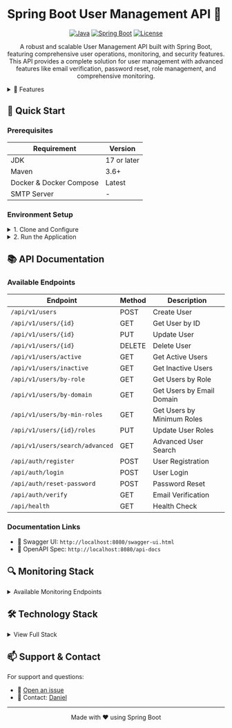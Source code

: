 # Spring Boot User Management API 🚀

<div align="center">

[![Java](https://img.shields.io/badge/Java-17-orange.svg)](https://openjdk.java.net/projects/jdk/17/)
[![Spring Boot](https://img.shields.io/badge/Spring%20Boot-3.2.0-brightgreen.svg)](https://spring.io/projects/spring-boot)
[![License](https://img.shields.io/badge/License-Custom-blue.svg)](LICENSE)

</div>

<p align="center">
A robust and scalable User Management API built with Spring Boot, featuring comprehensive user operations, monitoring, and security features. This API provides a complete solution for user management with advanced features like email verification, password reset, role management, and comprehensive monitoring.
</p>

<details>
<summary>🌟 Features</summary>

### User Management
- ✅ CRUD operations for users
- 📧 Email verification system
- 🔑 Password reset functionality
- 🔍 Search and filter capabilities
- 👥 Advanced role-based user management
  - Role assignment and removal
  - Multi-role support
  - Role-based filtering
- 📄 Pagination and sorting support

### Security & Performance
- 🔒 BCrypt password encryption
- ⚡ Rate limiting for critical endpoints
- 🔄 Circuit breaker pattern implementation
- 🚀 Async operations support
- 💾 Caching mechanism
- ✉️ Email verification workflow

### Monitoring & Observability
- 📊 Prometheus metrics integration
- 📈 Custom Grafana dashboards
- 🔍 Spring Boot Actuator endpoints
- 📝 Comprehensive logging system
- ❤️ Health check endpoints
- 📉 Performance metrics tracking

### Documentation
- 📚 OpenAPI 3.0/Swagger integration
- 🔢 API versioning
- 📖 Detailed endpoint documentation
- 💡 Response examples
- ⚠️ Error handling documentation

</details>

## 🚀 Quick Start

### Prerequisites
| Requirement | Version |
|------------|---------|
| JDK | 17 or later |
| Maven | 3.6+ |
| Docker & Docker Compose | Latest |
| SMTP Server | - |

### Environment Setup

<details>
<summary>1. Clone and Configure</summary>

   ```bash
   git clone https://github.com/xgaming6285/JavaAPIs.git
   cd demo
   ```

   Create `application-local.properties` inside "demo\src\main\resources\" with your email configuration:
   ```properties
   spring.mail.host=smtp.gmail.com
   spring.mail.port=587
   spring.mail.username=your-email@gmail.com
   spring.mail.password=your-app-password
   spring.mail.properties.mail.smtp.auth=true
   spring.mail.properties.mail.smtp.starttls.enable=true
   ```
</details>

<details>
<summary>2. Run the Application</summary>

#### Local Development

```bash
./mvn clean install
cd demo
mvn spring-boot:run
```
Application starts at `http://localhost:8080`

#### Docker Environment

Development with hot reload
```bash
docker-compose up --build
```

Monitoring stack (Prometheus & Grafana)
```bash
docker-compose -f docker-compose-monitoring.yml up --build
```
</details>

## 📚 API Documentation

### Available Endpoints
| Endpoint | Method | Description |
|----------|--------|-------------|
| `/api/v1/users` | POST | Create User |
| `/api/v1/users/{id}` | GET | Get User by ID |
| `/api/v1/users/{id}` | PUT | Update User |
| `/api/v1/users/{id}` | DELETE | Delete User |
| `/api/v1/users/active` | GET | Get Active Users |
| `/api/v1/users/inactive` | GET | Get Inactive Users |
| `/api/v1/users/by-role` | GET | Get Users by Role |
| `/api/v1/users/by-domain` | GET | Get Users by Email Domain |
| `/api/v1/users/by-min-roles` | GET | Get Users by Minimum Roles |
| `/api/v1/users/{id}/roles` | PUT | Update User Roles |
| `/api/v1/users/search/advanced` | GET | Advanced User Search |
| `/api/auth/register` | POST | User Registration |
| `/api/auth/login` | POST | User Login |
| `/api/auth/reset-password` | POST | Password Reset |
| `/api/auth/verify` | GET | Email Verification |
| `/api/health` | GET | Health Check |

### Documentation Links
- 📘 Swagger UI: `http://localhost:8080/swagger-ui.html`
- 📗 OpenAPI Spec: `http://localhost:8080/api-docs`

## 🔍 Monitoring Stack

<details>
<summary>Available Monitoring Endpoints</summary>

| Service | URL | Credentials |
|---------|-----|-------------|
| Spring Actuator | `http://localhost:8080/actuator` | - |
| Prometheus | `http://localhost:8080/actuator/prometheus` | - |
| Grafana | `http://localhost:3000` | admin/admin |

</details>

## 🛠️ Technology Stack

<details>
<summary>View Full Stack</summary>

| Category | Technologies |
|----------|-------------|
| Core Framework | Spring Boot 3.2.0, Spring Data JPA, Spring Security Crypto |
| Database | H2 Database (dev/test), PostgreSQL/MySQL support |
| Monitoring | Prometheus, Grafana, Resilience4j, Spring Boot Actuator |
| Documentation & Testing | SpringDoc OpenAPI, JUnit 5, Spring Boot Test |
| DevOps | Docker, Docker Compose, Maven |

</details>

## 📫 Support & Contact

For support and questions:
- 🐛 [Open an issue](https://github.com/xgaming6285/JavaAPIs/issues)
- 📧 Contact: [Daniel](mailto:dani034406@gmail.com)

---

<div align="center">
Made with ❤️ using Spring Boot
</div>

